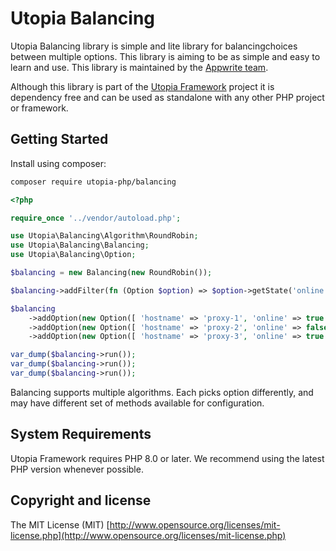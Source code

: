 # Utopia Balancing

Utopia Balancing library is simple and lite library for balancingchoices between multiple options. This library is aiming to be as simple and easy to learn and use. This library is maintained by the [Appwrite team](https://appwrite.io).

Although this library is part of the [Utopia Framework](https://github.com/utopia-php/framework) project it is dependency free and can be used as standalone with any other PHP project or framework.

## Getting Started

Install using composer:
```bash
composer require utopia-php/balancing
```

```php
<?php

require_once '../vendor/autoload.php';

use Utopia\Balancing\Algorithm\RoundRobin;
use Utopia\Balancing\Balancing;
use Utopia\Balancing\Option;

$balancing = new Balancing(new RoundRobin());

$balancing->addFilter(fn (Option $option) => $option->getState('online', false) === true);

$balancing
    ->addOption(new Option([ 'hostname' => 'proxy-1', 'online' => true ]))
    ->addOption(new Option([ 'hostname' => 'proxy-2', 'online' => false ]))
    ->addOption(new Option([ 'hostname' => 'proxy-3', 'online' => true ]));

var_dump($balancing->run());
var_dump($balancing->run());
var_dump($balancing->run());
```

Balancing supports multiple algorithms. Each picks option differently, and may have different set of methods available for configuration.

## System Requirements

Utopia Framework requires PHP 8.0 or later. We recommend using the latest PHP version whenever possible.

## Copyright and license

The MIT License (MIT) [http://www.opensource.org/licenses/mit-license.php](http://www.opensource.org/licenses/mit-license.php)